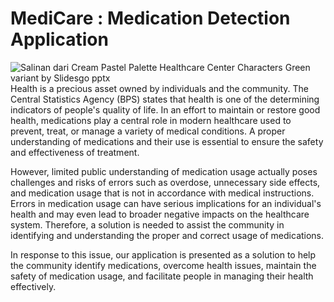 # MediCare : Medication Detection Application
![Salinan dari Cream   Pastel Palette Healthcare Center Characters Green variant by Slidesgo pptx](https://github.com/addiagung/Capstone-bangkit/assets/88973245/f7de3f04-8ced-4ed0-a285-eb6192455134)
Health is a precious asset owned by individuals and the community. The Central Statistics Agency (BPS) states that health is one of the determining indicators of people's quality of life. In an effort to maintain or restore good health, medications play a central role in modern healthcare used to prevent, treat, or manage a variety of medical conditions. A proper understanding of medications and their use is essential to ensure the safety and effectiveness of treatment.

However, limited public understanding of medication usage actually poses challenges and risks of errors such as overdose, unnecessary side effects, and medication usage that is not in accordance with medical instructions. Errors in medication usage can have serious implications for an individual's health and may even lead to broader negative impacts on the healthcare system. Therefore, a solution is needed to assist the community in identifying and understanding the proper and correct usage of medications.

In response to this issue, our application is presented as a solution to help the community identify medications, overcome health issues, maintain the safety of medication usage, and facilitate people in managing their health effectively.
